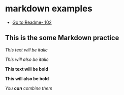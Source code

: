 # markdown examples

- [Go to Readme- 102](/README.md)


## This is the some Markdown practice

*This text will be italic*

_This will also be italic_


**This text will be bold**

__This will also be bold__



_You **can** combine them_

